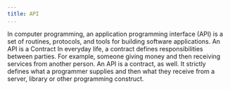```yaml
---
title: API
...
```


<M4Definition source="Wikipedia">
In computer programming, an application programming interface (API) is a set of routines, protocols, and tools for building software applications.
</M4Definition>

<Metaphor id="api">
  <M4Title>An API is a Contract</M4Title>
  In everyday life, a contract defines responsibilities between parties.  For example, someone giving money and then receiving services from another person.  An API is a contract, as well.  It strictly defines what a programmer supplies and then what they receive from a server, library or other programming construct.
  <M4Author handle="clintandrewhall" href="http://www.clintandrewhall.com" />
</Metaphor>
